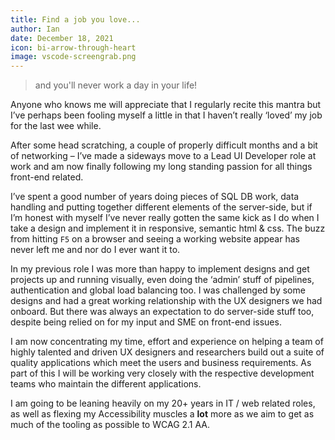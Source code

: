 ```yaml
---
title: Find a job you love...
author: Ian
date: December 18, 2021
icon: bi-arrow-through-heart
image: vscode-screengrab.png
---
```


> and you'll never work a day in your life!

Anyone who knows me will appreciate that I regularly recite this mantra but I’ve perhaps been fooling myself a little in that I haven’t really ‘loved’ my job for the last wee while.

After some head scratching, a couple of properly difficult months and a bit of networking – I’ve made a sideways move to a Lead UI Developer role at work and am now finally following my long standing passion for all things front-end related.

I’ve spent a good number of years doing pieces of SQL DB work, data handling and putting together different elements of the server-side, but if I’m honest with myself I’ve never really gotten the same kick as I do when I take a design and implement it in responsive, semantic html & css. The buzz from hitting `F5` on a browser and seeing a working website appear has never left me and nor do I ever want it to.

In my previous role I was more than happy to implement designs and get projects up and running visually, even doing the ‘admin’ stuff of pipelines, authentication and global load balancing too. I was challenged by some designs and had a great working relationship with the UX designers we had onboard. But there was always an expectation to do server-side stuff too, despite being relied on for my input and SME on front-end issues.

I am now concentrating my time, effort and experience on helping a team of highly talented and driven UX designers and researchers build out a suite of quality applications which meet the users and business requirements. As part of this I will be working very closely with the respective development teams who maintain the different applications.

I am going to be leaning heavily on my 20+ years in IT / web related roles, as well as flexing my Accessibility muscles a **lot** more as we aim to get as much of the tooling as possible to WCAG 2.1 AA.
